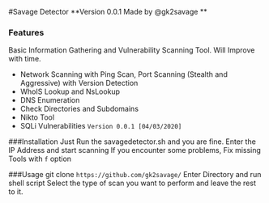 #Savage Detector
**Version 0.0.1
Made by @gk2savage
**
### Features

Basic Information Gathering and Vulnerability Scanning Tool. Will Improve with time.

- Network Scanning with Ping Scan, Port Scanning (Stealth and Aggressive) with Version Detection 
- WhoIS Lookup and NsLookup
- DNS Enumeration
- Check Directories and Subdomains
- Nikto Tool
- SQLi Vulnerabilities
`Version 0.0.1 [04/03/2020]`

###Installation
Just Run the savagedetector.sh and you are fine.
Enter the IP Address and start scanning
If you encounter some problems, Fix missing Tools with `f` option

###Usage
git clone `https://github.com/gk2savage/`
Enter Directory and run shell script
Select the type of scan you want to perform and leave the rest to it.
